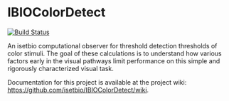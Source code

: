 # IBIOColorDetect

[![Build Status](http://50.112.42.141/buildStatus/icon?job=IBIOColorDetect)](http://50.112.42.141/job/IBIOColorDetect/)

An isetbio computational observer for threshold detection thresholds of color stimuli.  The goal of these calculations is to understand how various factors early in the visual pathways limit performance on this simple and rigorously characterized visual task.

Documentation for this project is available at the project wiki: https://github.com/isetbio/IBIOColorDetect/wiki.

